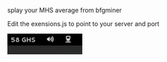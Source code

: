 splay your MHS average from bfgminer

Edit the exensions.js to point to your server and port

![ScreenShot](https://github.com/daktak/gnome-shell-extension-bfgminer-status/raw/master/screenshot/Screenshot.png)
